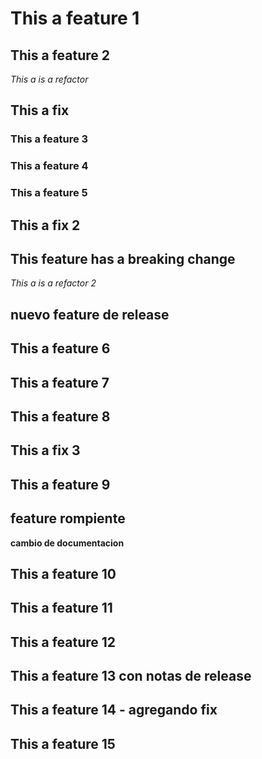 # This a feature 1

## This a feature 2

*This a is a refactor*

## This a fix

### This a feature 3

### This a feature 4

### This a feature 5

## This a fix 2

## This feature has a breaking change

*This a is a refactor 2*

## nuevo feature de release

## This a feature 6
## This a feature 7
## This a feature 8

## This a fix 3

## This a feature 9

## feature rompiente

**cambio de documentacion**

## This a feature 10

## This a feature 11

## This a feature 12

## This a feature 13 con notas de release

## This a feature 14 - agregando fix

## This a feature 15
